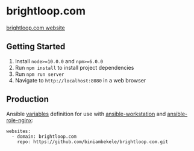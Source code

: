 # brightloop.com

[brightloop.com website](https://brightloop.com)

## Getting Started

1.  Install `node>=10.0.0` and `npm>=6.0.0`
1.  Run `npm install` to install project dependencies
1.  Run `npm run server`
1.  Navigate to `http://localhost:8080` in a web browser

## Production

Ansible
[variables](https://docs.ansible.com/ansible/latest/user_guide/playbooks_variables.html) definition for use with
[ansible-workstation](https://github.com/andornaut/ansible-workstation) and
[ansible-role-nginx](https://github.com/andornaut/ansible-role-nginx):

```
websites:
  - domain: brightloop.com
    repo: https://github.com/biniambekele/brightloop.com.git
```
